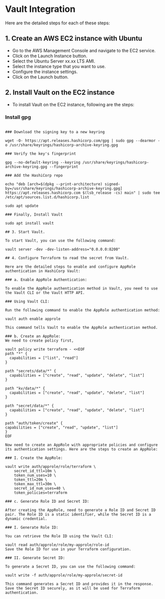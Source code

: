 # Vault Integration
Here are the detailed steps for each of these steps:

## 1. Create an AWS EC2 instance with Ubuntu

- Go to the AWS Management Console and navigate to the EC2 service.
- Click on the Launch Instance button.
- Select the Ubuntu Server xx.xx LTS AMI.
- Select the instance type that you want to use.
- Configure the instance settings.
- Click on the Launch button.

## 2. Install Vault on the EC2 instance

- To install Vault on the EC2 instance, following are the steps:

### Install gpg

``` sudo apt update && sudo apt install gpg

### Download the signing key to a new keyring

wget -O- https://apt.releases.hashicorp.com/gpg | sudo gpg --dearmor -o /usr/share/keyrings/hashicorp-archive-keyring.gpg

### Verify the key's fingerprint

gpg --no-default-keyring --keyring /usr/share/keyrings/hashicorp-archive-keyring.gpg --fingerprint

### Add the HashiCorp repo

echo "deb [arch=$(dpkg --print-architecture) signed-by=/usr/share/keyrings/hashicorp-archive-keyring.gpg] https://apt.releases.hashicorp.com $(lsb_release -cs) main" | sudo tee /etc/apt/sources.list.d/hashicorp.list

sudo apt update

### Finally, Install Vault

sudo apt install vault

## 3. Start Vault.

To start Vault, you can use the following command:

vault server -dev -dev-listen-address="0.0.0.0:8200"

## 4. Configure Terraform to read the secret from Vault.

Here are the detailed steps to enable and configure AppRole authentication in HashiCorp Vault:

### a. Enable AppRole Authentication:

To enable the AppRole authentication method in Vault, you need to use the Vault CLI or the Vault HTTP API.

### Using Vault CLI:

Run the following command to enable the AppRole authentication method:

vault auth enable approle

This command tells Vault to enable the AppRole authentication method.

### b. Create an AppRole:
We need to create policy first,

vault policy write terraform - <<EOF
path "*" {
  capabilities = ["list", "read"]
}

path "secrets/data/*" {
  capabilities = ["create", "read", "update", "delete", "list"]
}

path "kv/data/*" {
  capabilities = ["create", "read", "update", "delete", "list"]
}

path "secret/data/*" {
  capabilities = ["create", "read", "update", "delete", "list"]
}

path "auth/token/create" {
capabilities = ["create", "read", "update", "list"]
}
EOF

Now need to create an AppRole with appropriate policies and configure its authentication settings. Here are the steps to create an AppRole:

### I. Create the AppRole:

vault write auth/approle/role/terraform \
    secret_id_ttl=10m \
    token_num_uses=10 \
    token_ttl=20m \
    token_max_ttl=30m \
    secret_id_num_uses=40 \
    token_policies=terraform

### c. Generate Role ID and Secret ID:

After creating the AppRole, need to generate a Role ID and Secret ID pair. The Role ID is a static identifier, while the Secret ID is a dynamic credential.

### I. Generate Role ID:

You can retrieve the Role ID using the Vault CLI:

vault read auth/approle/role/my-approle/role-id
Save the Role ID for use in your Terraform configuration.

### II. Generate Secret ID:

To generate a Secret ID, you can use the following command:

vault write -f auth/approle/role/my-approle/secret-id

This command generates a Secret ID and provides it in the response. Save the Secret ID securely, as it will be used for Terraform authentication.
